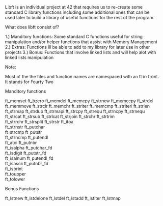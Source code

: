 Libft is an individual project at 42 that requires us to re-create some standard C library functions including some additional ones that can be used later to build a library of useful functions for the rest of the program.


What does libft consist of?

1.) Manditory functions: Some standard C functions useful for string manipulation and/or helper functions that assist with Memory Management
2.) Extras: Functions ill be able to add to my library for later use in other projects
3.) Bonus: Functions that involve linked lists and will help alot with linked lists manipulation

Note:

Most of the the files and function names are namespaced with an ft in front. It stands for Fourty Two

Manditory  functions

ft_memset
ft_bzero	ft_memdel
ft_memcpy	ft_strnew
ft_memccpy	ft_strdel
ft_memmove	ft_strclr
ft_memchr	ft_striter
ft_memcmp	ft_striteri
ft_strlen	ft_strmap
ft_strdup	ft_strmapi
ft_strcpy	ft_strequ
ft_strncpy	ft_strnequ
ft_strcat	ft_strsub
ft_strlcat	ft_strjoin
ft_strchr	ft_strtrim	
ft_strrchr	ft_strsplit	
ft_strstr	ft_itoa		
ft_strnstr	ft_putchar	
ft_strcmp	ft_putstr	
ft_strncmp	ft_putendl		
ft_atoi	    ft_putnbr	
ft_isalpha	ft_putchar_fd		
ft_isdigit	    ft_putstr_fd	
ft_isalnum	    ft_putendl_fd		
ft_isascii	    ft_putnbr_fd	
ft_isprint		
ft_toupper		
ft_tolower	

Bonus Functions

ft_lstnew
ft_lstdelone
ft_lstdel
ft_lstadd
ft_lstiter
ft_lstmap


